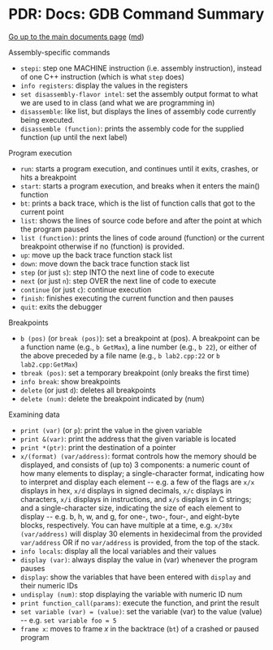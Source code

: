 # PDR: Docs: GDB Command Summary

[Go up to the main documents page](https://aaronbloomfield.github.io/pdr/docs/index.html) ([md](https://aaronbloomfield.github.io/pdr/docs/index.md))

Assembly-specific commands

- `stepi`: step one MACHINE instruction (i.e. assembly instruction), instead of one C++ instruction (which is what `step` does)
- `info registers`: display the values in the registers
- `set disassembly-flavor intel`: set the assembly output format to what we are used to in class (and what we are programming in)
- `disassemble`: like list, but displays the lines of assembly code currently being executed.
- `disassemble (function)`: prints the assembly code for the supplied function (up until the next label)

Program execution

- `run`: starts a program execution, and continues until it exits, crashes, or hits a breakpoint
- `start`: starts a program execution, and breaks when it enters the main() function
- `bt`: prints a back trace, which is the list of function calls that got to the current point
- `list`: shows the lines of source code before and after the point at which the program paused
- `list (function)`: prints the lines of code around (function) or the current breakpoint otherwise if no (function) is provided.
- `up`: move up the back trace function stack list
- `down`: move down the back trace function stack list
- `step` (or just `s`): step INTO the next line of code to execute
- `next` (or just `n`): step OVER the next line of code to execute
- `continue` (or just `c`): continue execution
- `finish`: finishes executing the current function and then pauses
- `quit`: exits the debugger

Breakpoints

- `b (pos)` (or `break (pos)`): set a breakpoint at (pos). A breakpoint can be a function name (e.g., `b GetMax`), a line number (e.g., `b 22`), or either of the above preceded by a file name (e.g., `b lab2.cpp:22` or `b lab2.cpp:GetMax`)
- `tbreak (pos)`: set a temporary breakpoint (only breaks the first time)
- `info break`: show breakpoints
- `delete` (or just `d`): deletes all breakpoints
- `delete (num)`: delete the breakpoint indicated by (num)

Examining data

- `print (var)` (or `p`): print the value in the given variable
- `print &(var)`: print the address that the given variable is located
- `print *(ptr)`: print the destination of a pointer
- `x/(format) (var/address)`: format controls how the  memory should be displayed, and consists of (up to) 3 components: a  numeric count of how many elements to display; a single-character  format, indicating how to interpret and display each element -- e.g. a  few of the flags are `x/x` displays in hex, `x/d` displays in signed decimals, `x/c` displays in characters, `x/i` displays in instructions, and `x/s` displays in C strings; and a single-character size, indicating the size of each element to display -- e.g. b, h, w, and g, for one-, two-,  four-, and eight-byte blocks, respectively. You can have multiple at a  time, e.g. `x/30x (var/address)` will display 30 elements in hexidecimal from the provided `var/address` OR if no `var/address` is provided, from the top of the stack.
- `info locals`: display all the local variables and their values
- `display (var)`: always display the value in (var) whenever the program pauses
- `display`: show the variables that have been entered with `display` and their numeric IDs
- `undisplay (num)`: stop displaying the variable with numeric ID num
- `print function_call(params)`: execute the function, and print the result
- `set variable (var) = (value)`: set the variable (var) to the value (value) -- e.g. `set variable foo = 5`
- `frame x`: moves to frame *x* in the backtrace (`bt`) of a crashed or paused program